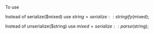 To use

Instead of serialize($mixed) use
$string=serialize::stringify($mixed);

Instead of unserialize($string) use
$mixed=serialize::parse($string);

